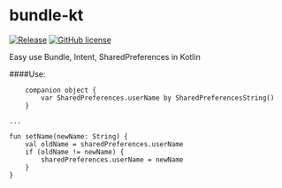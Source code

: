 # bundle-kt
[![Release](https://jitpack.io/v/RomanTsarou/bundle-kt.svg)](https://jitpack.io/#RomanTsarou/bundle-kt)
[![GitHub license](https://img.shields.io/badge/license-Apache%20License%202.0-blue.svg?style=flat)](http://www.apache.org/licenses/LICENSE-2.0)

Easy use Bundle, Intent, SharedPreferences in Kotlin

####Use:
```
    companion object {
        var SharedPreferences.userName by SharedPreferencesString()
    }

...

fun setName(newName: String) {
    val oldName = sharedPreferences.userName
    if (oldName != newName) {
        sharedPreferences.userName = newName
    }
}

